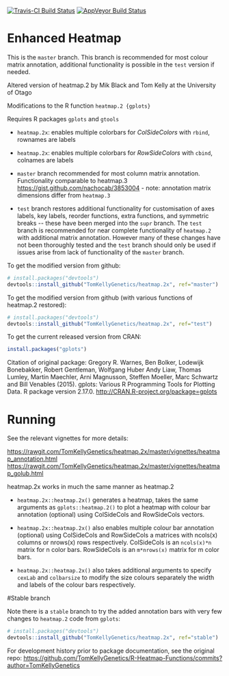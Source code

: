 [![Travis-CI Build Status](https://travis-ci.org/TomKellyGenetics/heatmap.2x.svg?branch=master)](https://travis-ci.org/TomKellyGenetics/heatmap.2x)
[![AppVeyor Build Status](https://ci.appveyor.com/api/projects/status/github/TomKellyGenetics/heatmap.2x?branch=master&svg=true)](https://ci.appveyor.com/project/TomKellyGenetics/heatmap.2x)

Enhanced Heatmap
===================
This is the `master` branch. This branch is recommended for most colour matrix annotation, additional functionality is possible in the `test` version if needed.

Altered version of heatmap.2 by Mik Black and Tom Kelly at the University of Otago

Modifications to the R function `heatmap.2 {gplots}`

Requires R packages `gplots` and `gtools`

* `heatmap.2x`: enables multiple colorbars for _ColSideColors_ with `rbind`, rownames are labels

* `heatmap.2x`: enables multiple colorbars for _RowSideColors_ with `cbind`, colnames are labels

* `master` branch recommended for most column matrix annotation. Functionality comparable to heatmap.3 https://gist.github.com/nachocab/3853004 - note: annotation matrix dimensions differ from `heatmap.3`

* `test` branch restores additional functionality for customisation of axes labels, key labels, reorder functions, extra functions, and symmetric breaks -- these have been merged into the `supr` branch. The `test` branch is recommended for near complete functionality of `heatmap.2` with additional matrix annotation. However many of these changes have not been thoroughly tested and the `test` branch should only be used if issues arise from lack of functionality of the `master` branch.

To get the modified version from github:

```R
# install.packages("devtools")
devtools::install_github("TomKellyGenetics/heatmap.2x", ref="master")
```

To get the modified version from github (with various functions of heatmap.2 restored):

```R
# install.packages("devtools")
devtools::install_github("TomKellyGenetics/heatmap.2x", ref="test")
```

To get the current released version from CRAN:

```R
install.packages("gplots")
```

Citation of original package: Gregory R. Warnes, Ben Bolker, Lodewijk Bonebakker, Robert Gentleman,
  Wolfgang Huber Andy Liaw, Thomas Lumley, Martin Maechler, Arni
  Magnusson, Steffen Moeller, Marc Schwartz and Bill Venables (2015).
  gplots: Various R Programming Tools for Plotting Data. R package
  version 2.17.0. http://CRAN.R-project.org/package=gplots


# Running

See the relevant vignettes for more details:

https://rawgit.com/TomKellyGenetics/heatmap.2x/master/vignettes/heatmap_annotation.html
https://rawgit.com/TomKellyGenetics/heatmap.2x/master/vignettes/heatmap_golub.html

heatmap.2x works in much the same manner as heatmap.2

* `heatmap.2x::heatmap.2x()` generates a heatmap, takes the same arguments as `gplots::heatmap.2()` to plot a heatmap with colour bar annotation (optional) using ColSideCols and RowSideCols vectors.

* `heatmap.2x::heatmap.2x()` also enables multiple colour bar annotation (optional) using ColSideCols and RowSideCols a matrices with ncols(x) columns or nrows(x) rows respectively. ColSideCols is an `ncols(x)*n` matrix for n color bars. RowSideCols is an `m*nrows(x)` matrix for m color bars.

* `heatmap.2x::heatmap.2x()` also takes additional arguments to specify `cexLab` and `colbarsize` to modify the size colours separately the width and labels of the colour bars respectively.

#Stable branch

Note there is a `stable` branch to try the added annotation bars with very few changes to `heatmap.2` code from `gplots`:
```R
# install.packages("devtools")
devtools::install_github("TomKellyGenetics/heatmap.2x", ref="stable")
```

For development history prior to package documentation, see the original repo: https://github.com/TomKellyGenetics/R-Heatmap-Functions/commits?author=TomKellyGenetics
